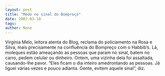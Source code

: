 ```yaml
---
layout: post
title: "Medo no sinal do Bompreço"
date: 2007-03-10
tags: 
author: None
---
```

Virgínia Melo, leitora atenta do Blog, reclama do policiamento na Rosa e Silva, mais precisamente na confluência do Bompreço com o Habbib’s. Lá, moleques estão ameaçando as pessoas que param no sinal, batem no carro, pedem celular ou dinheiro. 
Ontem, uma vizinha dela foi assaltada, causando-lhe pavor. “Eles ficam o dia inteiro amedrontando as pessoas. Já liguei várias vezes e pouco adianta. Gente, evitem aquele sinal”, diz. 